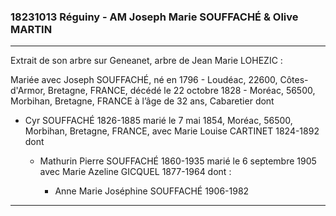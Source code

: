 ### 18231013 Réguiny - AM Joseph Marie SOUFFACHÉ & Olive MARTIN

***
Extrait de son arbre sur Geneanet, arbre de Jean Marie LOHEZIC :

Mariée avec Joseph SOUFFACHÉ, né en 1796 - Loudéac, 22600, Côtes-d'Armor, Bretagne, FRANCE, décédé le 22 octobre 1828 - Moréac, 56500, Morbihan, Bretagne, FRANCE à l’âge de 32 ans, Cabaretier dont

 * Cyr SOUFFACHÉ 1826-1885  marié le 7 mai 1854, Moréac, 56500, Morbihan, Bretagne, FRANCE, avec Marie Louise CARTINET 1824-1892 dont
	* Mathurin Pierre SOUFFACHÉ 1860-1935 marié le 6 septembre 1905 avec Marie Azeline GICQUEL 1877-1964 dont :
    
		* Anne Marie Joséphine SOUFFACHÉ 1906-1982

***